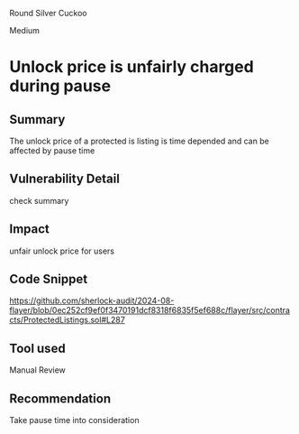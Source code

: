 Round Silver Cuckoo

Medium

# Unlock price is unfairly charged during pause

## Summary
The unlock price of a protected is listing is time depended and can be affected by pause time 
## Vulnerability Detail
check summary
## Impact
unfair unlock price for users
## Code Snippet
https://github.com/sherlock-audit/2024-08-flayer/blob/0ec252cf9ef0f3470191dcf8318f6835f5ef688c/flayer/src/contracts/ProtectedListings.sol#L287
## Tool used

Manual Review

## Recommendation
Take pause time into consideration